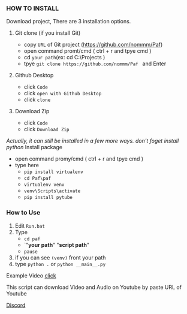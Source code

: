 ### **HOW TO INSTALL**

Download project, There are 3 installation options.

 1) Git clone (if you install Git)
    - copy `URL` of Git project (https://github.com/nommm/Paf)
    - open command promt/cmd ( ctrl + r and tpye cmd )
    - cd `your path`(ex: cd C:\Projects )
    - tpye `git clone https://github.com/nommm/Paf ` and Enter

 2) Github Desktop
    - click `Code`
    - click `open with Github Desktop`
    - click `clone`

 3) Download Zip
    - click `Code`
    - click `Download Zip`

_Actually, it can still be installed in a few more ways._
_don't foget install python_
Install package

- open command promy/cmd ( ctrl + r and tpye cmd )
- type here 
  - `pip install virtualenv`
  - `cd Paf\paf`
  - `virtualenv venv`
  - `venv\Scripts\activate`
  - `pip install pytube`

### **How to Use**

1) Edit `Run.bat` 
2) Type 
   - `cd paf`
   - `"__your path__" "__script path__"
   - `pause`
3) if you can see `(venv)` front your path
4) type `python .` or `python __main__.py`



Example Video [click](https://youtu.be/utafSYhBjfk)


This script can download Video and Audio on Youtube by paste URL of Youtube 

[Discord](https://discord.gg/ZbT2eAhY)
